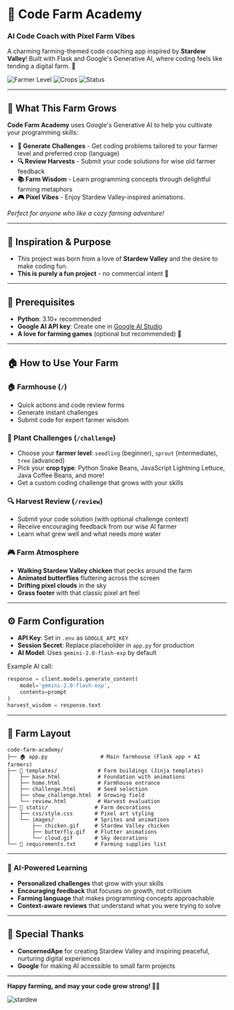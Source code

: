 # 🚜 Code Farm Academy

### AI Code Coach with Pixel Farm Vibes

A charming farming-themed code coaching app inspired by **Stardew Valley**! Built with Flask and Google's Generative AI, where coding feels like tending a digital farm. 🌾

![Farmer Level](https://img.shields.io/badge/Farmer%20Level-Seedling%20to%20Tree-4CAF50)
![Crops](https://img.shields.io/badge/Crops-Python%20|%20JavaScript%20|%20Java%20|%20More-FF8C00)
![Status](https://img.shields.io/badge/Status-Growing%20Strong-87CEEB)

---

## 🌱 **What This Farm Grows**

**Code Farm Academy** uses Google's Generative AI to help you cultivate your programming skills:

- **🌱 Generate Challenges** - Get coding problems tailored to your farmer level and preferred crop (language)
- **🔍 Review Harvests** - Submit your code solutions for wise old farmer feedback
- **📚 Farm Wisdom** - Learn programming concepts through delightful farming metaphors
- **🎮 Pixel Vibes** - Enjoy Stardew Valley-inspired animations.

_Perfect for anyone who like a cozy farming adventure!_

---

## 🎯 **Inspiration & Purpose**

- This project was born from a love of **Stardew Valley** and the desire to make coding fun.
- **This is purely a fun project** - no commercial intent 🌻

---

## 🔧 **Prerequisites**

- **Python**: 3.10+ recommended
- **Google AI API key**: Create one in [Google AI Studio](https://makersuite.google.com/app/apikey)
- **A love for farming games** (optional but recommended) 🐔

---

## 🏠 **How to Use Your Farm**

### **🏠 Farmhouse (`/`)**

- Quick actions and code review forms
- Generate instant challenges
- Submit code for expert farmer wisdom

### **🌱 Plant Challenges (`/challenge`)**

- Choose your **farmer level**: `seedling` (beginner), `sprout` (intermediate), `tree` (advanced)
- Pick your **crop type**: Python Snake Beans, JavaScript Lightning Lettuce, Java Coffee Beans, and more!
- Get a custom coding challenge that grows with your skills

### **🔍 Harvest Review (`/review`)**

- Submit your code solution (with optional challenge context)
- Receive encouraging feedback from our wise AI farmer
- Learn what grew well and what needs more water

### **🎮 Farm Atmosphere**

- **Walking Stardew Valley chicken** that pecks around the farm
- **Animated butterflies** fluttering across the screen
- **Drifting pixel clouds** in the sky
- **Grass footer** with that classic pixel art feel

---

## ⚙️ **Farm Configuration**

- **API Key**: Set in `.env` as `GOOGLE_API_KEY`
- **Session Secret**: Replace placeholder in `app.py` for production
- **AI Model**: Uses `gemini-2.0-flash-exp` by default

Example AI call:

```python
response = client.models.generate_content(
    model='gemini-2.0-flash-exp',
    contents=prompt
)
harvest_wisdom = response.text
```

---

## 📁 **Farm Layout**

```
code-farm-academy/
├── 🏠 app.py                 # Main farmhouse (Flask app + AI farmers)
├── 🌾 templates/             # Farm buildings (Jinja templates)
│   ├── base.html            # Foundation with animations
│   ├── home.html            # Farmhouse entrance
│   ├── challenge.html       # Seed selection
│   ├── show_challenge.html  # Growing field
│   └── review.html          # Harvest evaluation
├── 🎨 static/               # Farm decorations
│   ├── css/style.css       # Pixel art styling
│   └── images/             # Sprites and animations
│       ├── chicken.gif     # Stardew Valley chicken
│       ├── butterfly.gif   # Flutter animations
│       └── cloud.gif       # Sky decorations
└── 📜 requirements.txt      # Farming supplies list
```

---

### **🤖 AI-Powered Learning**

- **Personalized challenges** that grow with your skills
- **Encouraging feedback** that focuses on growth, not criticism
- **Farming language** that makes programming concepts approachable
- **Context-aware reviews** that understand what you were trying to solve

---

## 🎊 **Special Thanks**

- **ConcernedApe** for creating Stardew Valley and inspiring peaceful, nurturing digital experiences
- **Google** for making AI accessible to small farm projects

---

**Happy farming, and may your code grow strong! 🌾✨**

![stardew](https://media3.giphy.com/media/v1.Y2lkPTc5MGI3NjExM2J4bmFydGtscnVobWUyejlmZHA4dnI2eXl5am1hOGR4NGtlNjhlayZlcD12MV9pbnRlcm5hbF9naWZfYnlfaWQmY3Q9Zw/URExNvlgfjZ2rd5Gl0/giphy.gif)
